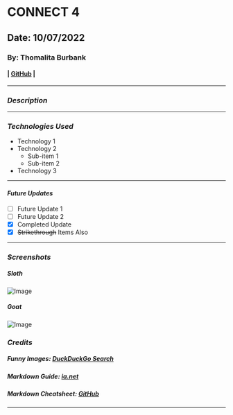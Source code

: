 # CONNECT 4 

## Date: 10/07/2022
### By: Thomalita Burbank
####  | [GitHub](https://github.com/thomalita) |
***

### ***Description***

***

### ***Technologies Used***
* Technology 1
* Technology 2
  * Sub-item 1
  * Sub-item 2
* Technology 3
***

#### ***Future Updates***
- [ ] Future Update 1
- [ ] Future Update 2
- [x] Completed Update
- [x] ~~Strikethrough~~ Items Also

***
### ***Screenshots***

##### Sloth
![Image](https://images2.minutemediacdn.com/image/upload/c_crop,h_1846,w_3286,x_0,y_44/v1554741731/shape/mentalfloss/539787-istock-531256760.jpg?itok=z4BBMBOf)

##### Goat
![Image](https://p0.ipstatp.com/origin/00584c7dde190033fdee)

### ***Credits***
##### Funny Images: [DuckDuckGo Search](http://www.duckduckgo.com)

##### Markdown Guide: [ia.net](https://ia.net/writer/support/general/markdown-guide)

##### Markdown Cheatsheet: [GitHub](https://guides.github.com/pdfs/markdown-cheatsheet-online.pdf)
***